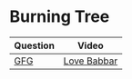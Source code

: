 Burning Tree
===


|Question|Video|
|-|-|
|[GFG](https://practice.geeksforgeeks.org/problems/burning-tree/1)|[Love Babbar](https://youtu.be/XLdpy0_6MR4)|
